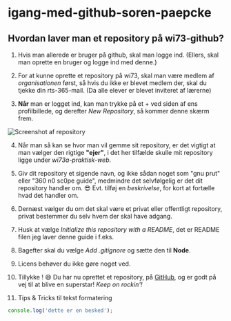 # igang-med-github-soren-paepcke
## Hvordan laver man et repository på wi73-github?

1. Hvis man allerede er bruger på github, skal man logge ind. (Ellers, skal man oprette en bruger og logge ind med denne.)

2. For at kunne oprette et repository på wi73, skal man være medlem af *organisationen* først, så hvis du ikke er blevet medlem der, skal du tjekke din rts-365-mail. (Da alle elever er blevet inviteret af lærerne)

3. **Når** man er logget ind, kan man trykke på et + ved siden af ens profilbillede, og derefter *New Repository*, så kommer denne skærm frem.

![Screenshot af repository](https://lh3.googleusercontent.com/lKNPpDHtKlAJwdPaO_yCSlSvvjsSEcLeJrEwj3Frnp1Xx9B2521cAMRoW1PBxK__xYZ8fNQ5AiDj3hjuOy7Bbb-_GJBHXgVGMiwy5hgiAaRHbS8r0_0O7qbQMJ8YB-dLmRpD-eRIyBJ1qQd6ekZ4mEoUV0pH7jGHc2tr5F6fet0spiBBMnvPQXBfoJFjEdWN1FJNj2Z1Is4dKNCSIRnDGpeIGcSQcUQ_ys96mHd-i_fTA01ln4mr8KoMobVFwoLy-RuoEDFH-z_TAoABtBMSbE88tbm6wieZUzGJ6UwU0F7FS2gNwPk3Bq6Yb9KT4wYJTxOVNicFNjknfy4WOqIA7-xThIWHRQ_d17nvE0YUNR8AaAe9PEYxAoq8GP8bIajnGVUOczcigNcx02Dbr6SEfliJyKNfplby-qam3NCNPM_kZFUPrvQDG3BbLPbAUNZJ1Bg2EP2ZPE9WtfeHE2PQUB0unfpUYgShuscSXsw0mYDlTrqBYJZAiNzC2DqBvnNVkpBkXJN39PvqIZP6c8kkxOfvRxKZvXbrQ2GdLcx1PbaP56GrkZcdZL-hFjKWNfAebXHuKsy_8MOdEtZIZQzI8TzjIotnD9sZaqo9X2rqfpIO8Blm3hkgNJCMOrJgNa9fz24ZaVVwiq0po3Hho29DQvrnQxKCx7i4zNTnoTxmgnfktQ=w490-h619-no)

4. Når man så kan se hvor man vil gemme sit repository, er det vigtigt at man vælger den rigtige **"ejer"**, i det her tilfælde skulle mit repository ligge under *wi73a-praktisk-web*.

5. Giv dit repository et sigende navn, og ikke sådan noget som "gnu prut" eller "360 n0 sc0pe guide", medmindre det selvfølgelig er det dit repository handler om. :sunglasses:
Evt. tilføj en *beskrivelse*, for kort at fortælle hvad det handler om.


6. Dernæst vælger du om det skal være et privat eller offentligt repository, privat bestemmer du selv hvem der skal have adgang.

7. Husk at vælge *Initialize this repository with a README*, det er README filen jeg laver denne guide i f.eks.

8. Bagefter skal du vælge *Add .gitignore* og sætte den til **Node**. 

9. Licens behøver du ikke gøre noget ved.

10. Tillykke ! :smile: 
Du har nu oprettet et repository, på [GitHub](http://github.com), og er godt på vej til at blive en superstar! *Keep on rockin'!*

11. Tips & Tricks til tekst formatering
```javascript
console.log('dette er en besked');
```